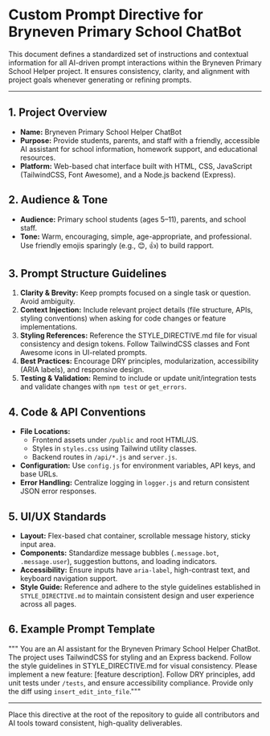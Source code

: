 # Custom Prompt Directive for Bryneven Primary School ChatBot

This document defines a standardized set of instructions and contextual information for all AI-driven prompt interactions within the Bryneven Primary School Helper project. It ensures consistency, clarity, and alignment with project goals whenever generating or refining prompts.

---

## 1. Project Overview
- **Name:** Bryneven Primary School Helper ChatBot
- **Purpose:** Provide students, parents, and staff with a friendly, accessible AI assistant for school information, homework support, and educational resources.
- **Platform:** Web-based chat interface built with HTML, CSS, JavaScript (TailwindCSS, Font Awesome), and a Node.js backend (Express).

## 2. Audience & Tone
- **Audience:** Primary school students (ages 5–11), parents, and school staff.
- **Tone:** Warm, encouraging, simple, age-appropriate, and professional. Use friendly emojis sparingly (e.g., 😊, 👍) to build rapport.

## 3. Prompt Structure Guidelines
1. **Clarity & Brevity:** Keep prompts focused on a single task or question. Avoid ambiguity.
2. **Context Injection:** Include relevant project details (file structure, APIs, styling conventions) when asking for code changes or feature implementations.
3. **Styling References:** Reference the STYLE_DIRECTIVE.md file for visual consistency and design tokens. Follow TailwindCSS classes and Font Awesome icons in UI-related prompts.
4. **Best Practices:** Encourage DRY principles, modularization, accessibility (ARIA labels), and responsive design.
5. **Testing & Validation:** Remind to include or update unit/integration tests and validate changes with `npm test` or `get_errors`.

## 4. Code & API Conventions
- **File Locations:** 
  - Frontend assets under `/public` and root HTML/JS.
  - Styles in `styles.css` using Tailwind utility classes.
  - Backend routes in `/api/*.js` and `server.js`.
- **Configuration:** Use `config.js` for environment variables, API keys, and base URLs.
- **Error Handling:** Centralize logging in `logger.js` and return consistent JSON error responses.

## 5. UI/UX Standards
- **Layout:** Flex-based chat container, scrollable message history, sticky input area.
- **Components:** Standardize message bubbles (`.message.bot`, `.message.user`), suggestion buttons, and loading indicators.
- **Accessibility:** Ensure inputs have `aria-label`, high-contrast text, and keyboard navigation support.
- **Style Guide:** Reference and adhere to the style guidelines established in `STYLE_DIRECTIVE.md` to maintain consistent design and user experience across all pages.

## 6. Example Prompt Template
"""
You are an AI assistant for the Bryneven Primary School Helper ChatBot. The project uses TailwindCSS for styling and an Express backend. Follow the style guidelines in STYLE_DIRECTIVE.md for visual consistency. Please implement a new feature: [feature description]. Follow DRY principles, add unit tests under `/tests`, and ensure accessibility compliance. Provide only the diff using `insert_edit_into_file`."""

---

Place this directive at the root of the repository to guide all contributors and AI tools toward consistent, high-quality deliverables.